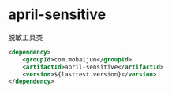 # april-sensitive
脱敏工具类

~~~xml
<dependency>
    <groupId>com.mobaijun</groupId>
    <artifactId>april-sensitive</artifactId>
    <version>${lasttest.version}</version>
</dependency>
~~~

